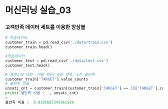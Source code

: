 # 머신러닝 실습_03

### 고객만족 데이터 세트를 이용한 앙상블

```python
# 학습데이터
customer_train = pd.read_csv('./data/train.csv')
customer_train.head()
```

```python
#학습데이터
customer_test = pd.read_csv('./data/test.csv')
customer_test.head()
```

```python
# 클래스에 대한  비율 확인/ 0은 만족, 1은 불만족
customer_train['TARGET'].value_counts
# 불만족 비율
unsati_cnt = customer_train[customer_train['TARGET'] == 1]['TARGET'].count() / customer_train['TARGET'].count()
print('불만족 비율 : ', unsati_cnt)
>
불만족 비율 :  0.0395685345961589
```

